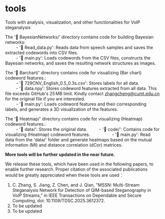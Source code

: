 # tools
Tools with analysis, visualization, and other functionalities for VoIP steganalysis  

The '📁 BayesianNetworks/' directory contains code for building Bayesian networks:  
&nbsp;&nbsp;&nbsp;&nbsp;&nbsp;&nbsp;&nbsp;&nbsp; - '📄 Read_data.py': Reads data from speech samples and saves the extracted codewords into CSV files.  
&nbsp;&nbsp;&nbsp;&nbsp;&nbsp;&nbsp;&nbsp;&nbsp; - '📄 main.py': Loads codewords from the CSV files, constructs the Bayesian networks, and saves the resulting network structures as images.  

The '📁 Barchart/' directory contains code for visualizing (Bar chart) codeword features.:  
&nbsp;&nbsp;&nbsp;&nbsp;&nbsp;&nbsp;&nbsp;&nbsp; - '📄 729CNV_English_0.5_0.3s.csv': Stores labels for all data.  
&nbsp;&nbsp;&nbsp;&nbsp;&nbsp;&nbsp;&nbsp;&nbsp; - '📄 data.npy': Stores codeword features extracted from all data. This file exceeds GitHub's 25 MB limit. Kindly contact zhangcheng@cumt.edu.cn for the original file if you are interested.  
&nbsp;&nbsp;&nbsp;&nbsp;&nbsp;&nbsp;&nbsp;&nbsp; - '📄 main.py': Loads codeword features and their corresponding labels, and generates a 3D visualization of the features.  
  
The '📁 Heatmap/' directory contains code for visualizing (Heatmap) codeword features.:  
&nbsp;&nbsp;&nbsp;&nbsp;&nbsp;&nbsp;&nbsp;&nbsp; - '📁 data/': Stores the original data.
&nbsp;&nbsp;&nbsp;&nbsp;&nbsp;&nbsp;&nbsp;&nbsp; - '📁 code/': Contains code for visualizing (Heatmap) codeword features.
&nbsp;&nbsp;&nbsp;&nbsp;&nbsp;&nbsp;&nbsp;&nbsp;&nbsp;&nbsp;&nbsp;&nbsp;&nbsp;&nbsp;&nbsp;&nbsp; - '📄 main.py': Read data from the 'data/' folder and generate heatmaps based on the mutual information (MI) and distance correlation (dCor) matrices.


**More tools will be further updated in the near future.**

We release these tools, which have been used in the following papers, to enable further research. Proper citation of the associated publications would be greatly appreciated when these tools are used：
1. C. Zhang, S. Jiang, Z. Chen, and J. Qian, "MSSN: Multi-Stream Steganalysis Network for Detection of QIM-based Steganography in VoIP Streams," in IEEE Transactions on Dependable and Secure Computing, doi: 10.1109/TDSC.2025.3612372.
2. To be updated
3. To be updated
